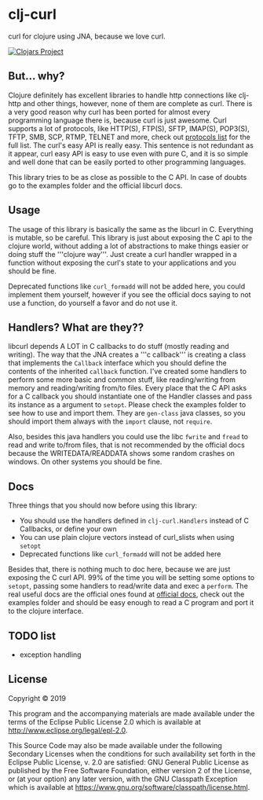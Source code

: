 # clj-curl

curl for clojure using JNA, because we love curl.

[![Clojars Project](https://img.shields.io/clojars/v/clj-curl.svg)](https://clojars.org/clj-curl)

## But... why?

Clojure definitely has excellent libraries to handle http connections like clj-http and other things, however, none of them are complete as curl.
There is a very good reason why curl has been ported for almost every programming language there is, because curl is just awesome.
Curl supports a lot of protocols, like HTTP(S), FTP(S), SFTP, IMAP(S), POP3(S), TFTP, SMB, SCP, RTMP, TELNET and more, check out [protocols list](https://ec.haxx.se/protocols-curl.html) for the full list.
The curl's easy API is really easy. This sentence is not redundant as it appear, curl easy API is easy to use even with pure C, and it is so simple and well done that can be easily ported to other programming languages.

This library tries to be as close as possible to the C API. In case of doubts go to the examples folder and the official libcurl docs.

## Usage

The usage of this library is basically the same as the libcurl in C.
Everything is mutable, so be careful. This library is just about exposing the C api to the clojure world, without adding a lot of abstractions to make things easier or doing stuff the '''clojure way'''.
Just create a curl handler wrapped in a function without exposing the curl's state to your applications and you should be fine.

Deprecated functions like `curl_formadd` will not be added here, you could implement them yourself, however if you see the official docs saying to not use a function, do yourself a favor and do not use it.

## Handlers? What are they??

libcurl depends A LOT in C callbacks to do stuff (mostly reading and writing).
The way that the JNA creates a '''c callback''' is creating a class that implements the `Callback` interface which you should define the contents of the inherited `callback` function.
I've created some handlers to perform some more basic and common stuff, like reading/writing from memory and reading/writing from/to files.
Every place that the C API asks for a C callback you should instantiate one of the Handler classes and pass its instance as a argument to `setopt`.
Please check the examples folder to see how to use and import them.
They are `gen-class` java classes, so you should import them always with the `import` clause, not `require`.

Also, besides this java handlers you could use the libc `fwrite` and `fread` to read and write to/from files, that is not recommended by the official docs because the WRITEDATA/READDATA shows some random crashes on windows. On other systems you should be fine.

## Docs

Three things that you should now before using this library:
* You should use the handlers defined in `clj-curl.Handlers` instead of C Callbacks, or define your own
* You can use plain clojure vectors instead of curl_slists when using `setopt`
* Deprecated functions like `curl_formadd` will not be added here

Besides that, there is nothing much to doc here, because we are just exposing the C curl API.
99% of the time you will be setting some options to `setopt`, passing some handlers to read/write data and exec a `perform`.
The real useful docs are the official ones found at [official docs](https://curl.haxx.se/libcurl/c/), check out the examples folder and should be easy enough to read a C program and port it to the clojure interface.

## TODO list

* exception handling

## License

Copyright © 2019

This program and the accompanying materials are made available under the
terms of the Eclipse Public License 2.0 which is available at
http://www.eclipse.org/legal/epl-2.0.

This Source Code may also be made available under the following Secondary
Licenses when the conditions for such availability set forth in the Eclipse
Public License, v. 2.0 are satisfied: GNU General Public License as published by
the Free Software Foundation, either version 2 of the License, or (at your
option) any later version, with the GNU Classpath Exception which is available
at https://www.gnu.org/software/classpath/license.html.
